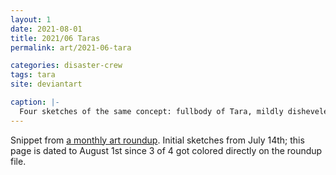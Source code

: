 ```yaml
---
layout: 1
date: 2021-08-01
title: 2021/06 Taras
permalink: art/2021-06-tara

categories: disaster-crew
tags: tara
site: deviantart

caption: |-
  Four sketches of the same concept: fullbody of Tara, mildly disheveled, on a blue backdrop. Concept-variants are the original composition, a semi-painted color blocking, a headshot closeup, and more refined sketches of the hand (a collar dangling limply from one finger) and overall pose.
---
```

Snippet from [a monthly art roundup](https://www.deviantart.com/a-flyleaf/art/roundup-07-2021-batteries-not-included-887517233). Initial sketches from July 14th; this page is dated to August 1st since 3 of 4 got colored directly on the roundup file.